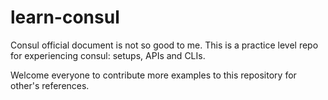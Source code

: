 # learn-consul

Consul official document is not so good to me. This is a practice level repo for experiencing consul: setups, APIs and CLIs.

Welcome everyone to contribute more examples to this repository for other's references.
